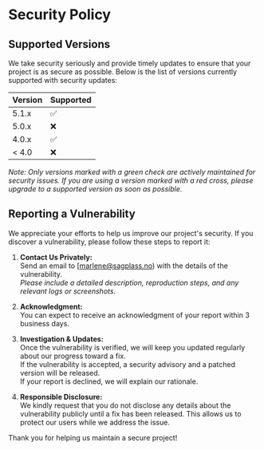 # Security Policy

## Supported Versions

We take security seriously and provide timely updates to ensure that your project is as secure as possible. Below is the list of versions currently supported with security updates:

| Version  | Supported          |
| -------- | ------------------ |
| 5.1.x    | :white_check_mark: |
| 5.0.x    | :x:                |
| 4.0.x    | :white_check_mark: |
| < 4.0    | :x:                |

*Note: Only versions marked with a green check are actively maintained for security issues. If you are using a version marked with a red cross, please upgrade to a supported version as soon as possible.*

## Reporting a Vulnerability

We appreciate your efforts to help us improve our project's security. If you discover a vulnerability, please follow these steps to report it:

1. **Contact Us Privately:**  
   Send an email to [marlene@sagplass.no) with the details of the vulnerability.  
   *Please include a detailed description, reproduction steps, and any relevant logs or screenshots.*

2. **Acknowledgment:**  
   You can expect to receive an acknowledgment of your report within 3 business days.

3. **Investigation & Updates:**  
   Once the vulnerability is verified, we will keep you updated regularly about our progress toward a fix.  
   If the vulnerability is accepted, a security advisory and a patched version will be released.  
   If your report is declined, we will explain our rationale.

4. **Responsible Disclosure:**  
   We kindly request that you do not disclose any details about the vulnerability publicly until a fix has been released. This allows us to protect our users while we address the issue.

Thank you for helping us maintain a secure project!
